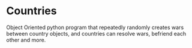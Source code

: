 # Countries
 Object Oriented python program that repeatedly randomly creates wars between country objects, and countries can resolve wars, befriend each other and more.
